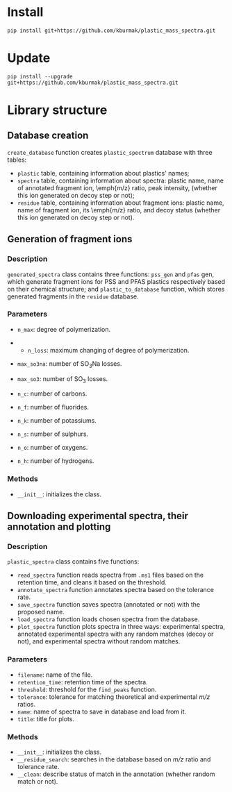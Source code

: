 # Install
`pip install git+https://github.com/kburmak/plastic_mass_spectra.git`

# Update
`pip install --upgrade git+https://github.com/kburmak/plastic_mass_spectra.git`

# Library structure

## Database creation
`create_database` function creates `plastic_spectrum` database with three tables:
- `plastic` table, containing information about plastics' names;
- `spectra` table, containing information about spectra: plastic name, name of annotated fragment ion, \emph{m/z} ratio, peak intensity, (whether this ion generated on decoy step or not);
- `residue` table, containing information about fragment ions: plastic name, name of fragment ion, its \emph{m/z} ratio, and decoy status (whether this ion generated on decoy step or not).

## Generation of fragment ions
### Description
`generated_spectra` class contains three functions: `pss_gen` and `pfas` gen, which generate fragment ions for PSS and PFAS plastics respectively based on their chemical structure; and `plastic_to_database` function, which stores generated fragments in the `residue` database.

### Parameters
- `n_max`: degree of polymerization.
- - `n_loss`: maximum changing of degree of polymerization.
- `max_so3na`: number of SO<sub>3</sub>Na losses.
- `max_so3`: number of SO<sub>3</sub> losses.

- `n_c`: number of carbons.
- `n_f`: number of fluorides.
- `n_k`: number of potassiums.
- `n_s`: number of sulphurs.
- `n_o`: number of oxygens.
- `n_h`: number of hydrogens.

### Methods
- `__init__`: initializes the class.

## Downloading experimental spectra, their annotation and plotting
### Description
`plastic_spectra` class contains five functions:
- `read_spectra` function reads spectra from `.ms1` files based on the retention time, and cleans it based on the threshold.
- `annotate_spectra` function annotates spectra based on the tolerance rate.
- `save_spectra` function saves spectra (annotated or not) with the proposed name.
- `load_spectra` function loads chosen spectra from the database.
- `plot_spectra` function plots spectra in three ways: experimental spectra, annotated experimental spectra with any random matches (decoy or not), and experimental spectra without random matches.

### Parameters
- `filename`: name of the file.
- `retention_time`: retention time of the spectra.
- `threshold`: threshold for the `find_peaks` function.
- `tolerance`: tolerance for matching theoretical and experimental *m/z* ratios.
- `name`: name of spectra to save in database and load from it.
- `title`: title for plots.

### Methods
- `__init__`: initializes the class.
- `__residue_search`: searches in the database based on *m/z* ratio and tolerance rate.
- `__clean`: describe status of match in the annotation (whether random match or not).
